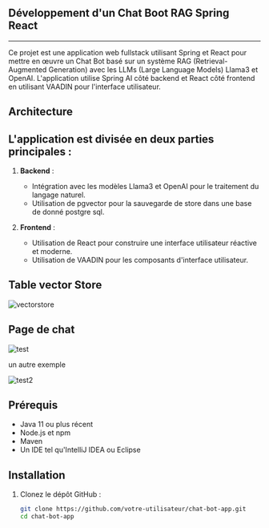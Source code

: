 ## Développement d'un Chat Boot RAG Spring React 
-------------------------------------------------------------------------------------------------------------------------------------------------------

Ce projet est une application web fullstack utilisant Spring et React pour mettre en œuvre un Chat Bot basé sur un système RAG (Retrieval-Augmented Generation) 
avec les LLMs (Large Language Models) Llama3 et OpenAI. 
L'application utilise Spring AI côté backend et React côté frontend en utilisant VAADIN pour l'interface utilisateur.

## Architecture

<h2>L'application est divisée en deux parties principales : </h2>


1. **Backend** :
   - Intégration avec les modèles Llama3 et OpenAI pour le traitement du langage naturel.
   - Utilisation de pgvector pour la sauvegarde de store dans une base de donné postgre sql.
 

2. **Frontend** :
   - Utilisation de React pour construire une interface utilisateur réactive et moderne.
   - Utilisation de VAADIN pour les composants d'interface utilisateur.

## Table vector Store 

![vectorstore](https://github.com/user-attachments/assets/ba69205b-bed0-46aa-8edc-47362b0688b7)
  
## Page de chat 

![test](https://github.com/user-attachments/assets/c7e35d40-db35-4a54-8a8d-546a1fd22923)

un autre exemple 

![test2](https://github.com/user-attachments/assets/1af6cb74-c965-41b5-82b9-efbec45b2ca6)

## Prérequis

- Java 11 ou plus récent
- Node.js et npm
- Maven
- Un IDE tel qu'IntelliJ IDEA ou Eclipse

## Installation

1. Clonez le dépôt GitHub :
   ```bash
   git clone https://github.com/votre-utilisateur/chat-bot-app.git
   cd chat-bot-app




